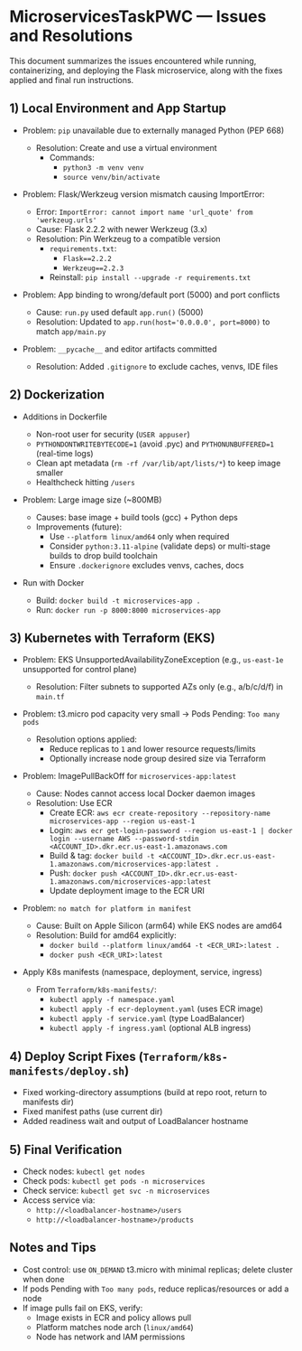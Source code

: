 # MicroservicesTaskPWC — Issues and Resolutions

This document summarizes the issues encountered while running, containerizing, and deploying the Flask microservice, along with the fixes applied and final run instructions.

## 1) Local Environment and App Startup

- Problem: `pip` unavailable due to externally managed Python (PEP 668)
  - Resolution: Create and use a virtual environment
    - Commands:
      - `python3 -m venv venv`
      - `source venv/bin/activate`

- Problem: Flask/Werkzeug version mismatch causing ImportError:
  - Error: `ImportError: cannot import name 'url_quote' from 'werkzeug.urls'`
  - Cause: Flask 2.2.2 with newer Werkzeug (3.x)
  - Resolution: Pin Werkzeug to a compatible version
    - `requirements.txt`:
      - `Flask==2.2.2`
      - `Werkzeug==2.2.3`
    - Reinstall: `pip install --upgrade -r requirements.txt`

- Problem: App binding to wrong/default port (5000) and port conflicts
  - Cause: `run.py` used default `app.run()` (5000)
  - Resolution: Updated to `app.run(host='0.0.0.0', port=8000)` to match `app/main.py`

- Problem: `__pycache__` and editor artifacts committed
  - Resolution: Added `.gitignore` to exclude caches, venvs, IDE files

## 2) Dockerization

- Additions in Dockerfile
  - Non-root user for security (`USER appuser`)
  - `PYTHONDONTWRITEBYTECODE=1` (avoid .pyc) and `PYTHONUNBUFFERED=1` (real-time logs)
  - Clean apt metadata (`rm -rf /var/lib/apt/lists/*`) to keep image smaller
  - Healthcheck hitting `/users`

- Problem: Large image size (~800MB)
  - Causes: base image + build tools (gcc) + Python deps
  - Improvements (future):
    - Use `--platform linux/amd64` only when required
    - Consider `python:3.11-alpine` (validate deps) or multi-stage builds to drop build toolchain
    - Ensure `.dockerignore` excludes venvs, caches, docs

- Run with Docker
  - Build: `docker build -t microservices-app .`
  - Run: `docker run -p 8000:8000 microservices-app`

## 3) Kubernetes with Terraform (EKS)

- Problem: EKS UnsupportedAvailabilityZoneException (e.g., `us-east-1e` unsupported for control plane)
  - Resolution: Filter subnets to supported AZs only (e.g., a/b/c/d/f) in `main.tf`

- Problem: t3.micro pod capacity very small → Pods Pending: `Too many pods`
  - Resolution options applied:
    - Reduce replicas to `1` and lower resource requests/limits
    - Optionally increase node group desired size via Terraform

- Problem: ImagePullBackOff for `microservices-app:latest`
  - Cause: Nodes cannot access local Docker daemon images
  - Resolution: Use ECR
    - Create ECR: `aws ecr create-repository --repository-name microservices-app --region us-east-1`
    - Login: `aws ecr get-login-password --region us-east-1 | docker login --username AWS --password-stdin <ACCOUNT_ID>.dkr.ecr.us-east-1.amazonaws.com`
    - Build & tag: `docker build -t <ACCOUNT_ID>.dkr.ecr.us-east-1.amazonaws.com/microservices-app:latest .`
    - Push: `docker push <ACCOUNT_ID>.dkr.ecr.us-east-1.amazonaws.com/microservices-app:latest`
    - Update deployment image to the ECR URI

- Problem: `no match for platform in manifest`
  - Cause: Built on Apple Silicon (arm64) while EKS nodes are amd64
  - Resolution: Build for amd64 explicitly:
    - `docker build --platform linux/amd64 -t <ECR_URI>:latest .`
    - `docker push <ECR_URI>:latest`

- Apply K8s manifests (namespace, deployment, service, ingress)
  - From `Terraform/k8s-manifests/`:
    - `kubectl apply -f namespace.yaml`
    - `kubectl apply -f ecr-deployment.yaml` (uses ECR image)
    - `kubectl apply -f service.yaml` (type LoadBalancer)
    - `kubectl apply -f ingress.yaml` (optional ALB ingress)

## 4) Deploy Script Fixes (`Terraform/k8s-manifests/deploy.sh`)

- Fixed working-directory assumptions (build at repo root, return to manifests dir)
- Fixed manifest paths (use current dir)
- Added readiness wait and output of LoadBalancer hostname

## 5) Final Verification

- Check nodes: `kubectl get nodes`
- Check pods: `kubectl get pods -n microservices`
- Check service: `kubectl get svc -n microservices`
- Access service via:
  - `http://<loadbalancer-hostname>/users`
  - `http://<loadbalancer-hostname>/products`

## Notes and Tips

- Cost control: use `ON_DEMAND` t3.micro with minimal replicas; delete cluster when done
- If pods Pending with `Too many pods`, reduce replicas/resources or add a node
- If image pulls fail on EKS, verify:
  - Image exists in ECR and policy allows pull
  - Platform matches node arch (`linux/amd64`)
  - Node has network and IAM permissions